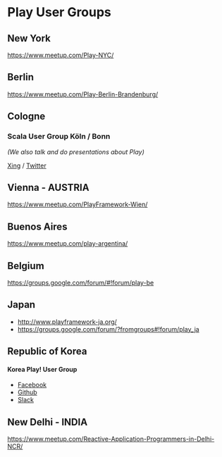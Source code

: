 <!--- Copyright (C) 2009-2017 Lightbend Inc. <https://www.lightbend.com> -->

# Play User Groups

## New York

https://www.meetup.com/Play-NYC/

## Berlin

https://www.meetup.com/Play-Berlin-Brandenburg/

## Cologne

### Scala User Group Köln / Bonn

*(We also talk and do presentations about Play)*

[Xing](https://www.xing.com/communities/groups/scala-user-group-koeln-bonn-1035441) / [Twitter](https://twitter.com/scalacgn)

## Vienna - AUSTRIA

https://www.meetup.com/PlayFramework-Wien/

## Buenos Aires

https://www.meetup.com/play-argentina/

## Belgium

<https://groups.google.com/forum/#!forum/play-be>

## Japan

* http://www.playframework-ja.org/
* https://groups.google.com/forum/?fromgroups#!forum/play_ja

## Republic of Korea 

#### Korea Play! User Group

* [Facebook](https://www.facebook.com/groups/playuser)
* [Github](https://github.com/kpug)
* [Slack](https://kpug.slack.com)
 
## New Delhi - INDIA

https://www.meetup.com/Reactive-Application-Programmers-in-Delhi-NCR/

